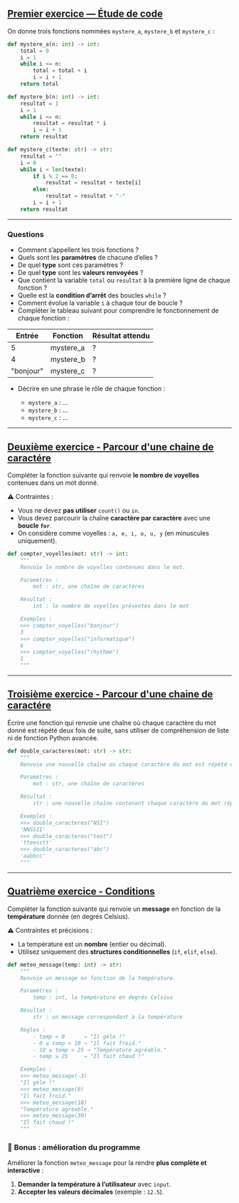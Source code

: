 ## <u>Premier exercice — Étude de code</u>

On donne trois fonctions nommées `mystere_a`, `mystere_b` et `mystere_c` :

```python
def mystere_a(n: int) -> int:
    total = 0
    i = 1
    while i <= n:
        total = total + i
        i = i + 1
    return total

def mystere_b(n: int) -> int:
    resultat = 1
    i = 1
    while i <= n:
        resultat = resultat * i
        i = i + 1
    return resultat

def mystere_c(texte: str) -> str:
    resultat = ""
    i = 0
    while i < len(texte):
        if i % 2 == 0:
            resultat = resultat + texte[i]
        else:
            resultat = resultat + "-"
        i = i + 1
    return resultat
```

---

### Questions

* Comment s’appellent les trois fonctions ?
* Quels sont les **paramètres** de chacune d’elles ?
* De quel **type** sont ces paramètres ?
* De quel **type** sont les **valeurs renvoyées** ?
* Que contient la variable `total` ou `resultat` à la première ligne de chaque fonction ?
* Quelle est la **condition d’arrêt** des boucles `while` ?
* Comment évolue la variable `i` à chaque tour de boucle ?
* Compléter le tableau suivant pour comprendre le fonctionnement de chaque fonction :

| Entrée    | Fonction  | Résultat attendu |
| --------- | --------- | ---------------- |
| 5         | mystere_a | ?                |
| 4         | mystere_b | ?                |
| "bonjour" | mystere_c | ?                | 

* Décrire en une phrase le rôle de chaque fonction :

   * `mystere_a` : …
   * `mystere_b` : …
   * `mystere_c` : …

---

## <u>Deuxième exercice - Parcour d'une chaine de caractére</u>

Compléter la fonction suivante qui renvoie **le nombre de voyelles** contenues dans un mot donné.

⚠️ Contraintes :

* Vous ne devez **pas utiliser** `count()` ou `in`.
* Vous devez parcourir la chaîne **caractère par caractère** avec une **boucle `for`**.
* On considère comme voyelles : `a, e, i, o, u, y` (en minuscules uniquement).

```python
def compter_voyelles(mot: str) -> int:
    """
    Renvoie le nombre de voyelles contenues dans le mot.

    Paramètres :
        mot : str, une chaîne de caractères

    Résultat :
        int : le nombre de voyelles présentes dans le mot

    Exemples :
    >>> compter_voyelles("bonjour")
    3
    >>> compter_voyelles("informatique")
    6
    >>> compter_voyelles("rhythme")
    1
    """
```

---

## <u>Troisième exercice - Parcour d'une chaine de caractére</u>

Écrire une fonction qui renvoie une chaîne où chaque caractère du mot donné est répété deux fois de suite, sans utiliser de compréhension de liste ni de fonction Python avancée.

```python
def double_caracteres(mot: str) -> str:
    """
    Renvoie une nouvelle chaîne où chaque caractère du mot est répété deux fois.

    Paramètres :
        mot : str, une chaîne de caractères

    Résultat :
        str : une nouvelle chaîne contenant chaque caractère du mot répété deux fois

    Exemples :
    >>> double_caracteres("NSI")
    'NNSSII'
    >>> double_caracteres("test")
    'tteesstt'
    >>> double_caracteres("abc")
    'aabbcc'
    """
```

---

## <u>Quatrième exercice - Conditions</u>

Compléter la fonction suivante qui renvoie un **message** en fonction de la **température** donnée (en degrés Celsius).

⚠️ Contraintes et précisions :

* La température est un **nombre** (entier ou décimal).
* Utilisez uniquement des **structures conditionnelles** (`if`, `elif`, `else`).

```python
def meteo_message(temp: int) -> str:
    """
    Renvoie un message en fonction de la température.

    Paramètres :
        temp : int, la température en degrés Celsius

    Résultat :
        str : un message correspondant à la température

    Règles :
        - temp < 0      → "Il gèle !"
        - 0 ≤ temp < 10 → "Il fait froid."
        - 10 ≤ temp < 25 → "Température agréable."
        - temp ≥ 25     → "Il fait chaud !"

    Exemples :
    >>> meteo_message(-3)
    "Il gèle !"
    >>> meteo_message(8)
    "Il fait froid."
    >>> meteo_message(18)
    "Température agréable."
    >>> meteo_message(30)
    "Il fait chaud !"
    """
```

### 🌟 **Bonus : amélioration du programme**

Améliorer la fonction `meteo_message` pour la rendre **plus complète et interactive** :

1. **Demander la température à l’utilisateur** avec `input`.
2. **Accepter les valeurs décimales** (exemple : `12.5`).
